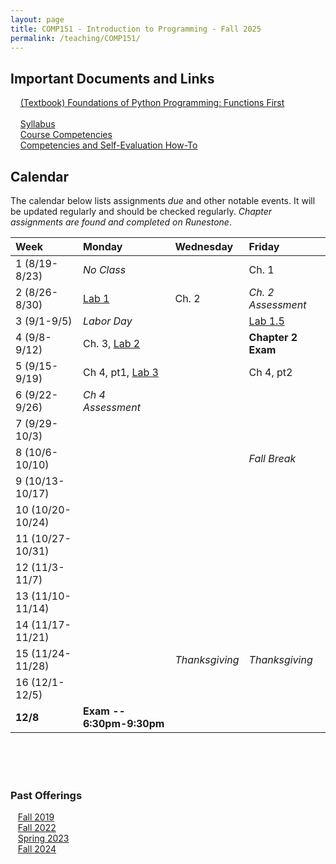 ```yaml
---
layout: page
title: COMP151 - Introduction to Programming - Fall 2025
permalink: /teaching/COMP151/
---
```


## Important Documents and Links 

&nbsp;&nbsp;&nbsp; [(Textbook) Foundations of Python Programming: Functions First](https://runestone.academy/ns/books/published/mc_comp151_foppff_fa25/fopp-ff-3.html) <br><br>
&nbsp;&nbsp;&nbsp; [Syllabus](/teaching/COMP151/fa25/comp151-syllabus.pdf)<br>
&nbsp;&nbsp;&nbsp; [Course Competencies](/teaching/COMP151/fa25/COMP151-Competencies.pdf)<br>
&nbsp;&nbsp;&nbsp; [Competencies and Self-Evaluation How-To](/teaching/ungrading/howto-portfolio) 

## Calendar

The calendar below lists assignments *due* and other notable events.  It will be updated regularly and should be checked regularly. *Chapter assignments are found and completed on Runestone*.

| Week | Monday | Wednesday | Friday |
| :-- | :-- | :-- | :-- |
| 1 (8/19-8/23)|  *No Class*   |     | Ch. 1  | 
| 2 (8/26-8/30)| [Lab 1](https://classroom.github.com/a/nntxWkDV) | Ch. 2 |  *Ch. 2 Assessment*  | 
| 3 (9/1-9/5)| *Labor Day* |   | [Lab 1.5](https://classroom.github.com/a/AMZndCkk)  |     
| 4 (9/8-9/12)| Ch. 3, [Lab 2](https://classroom.github.com/a/hxj-sk2t) |  | **Chapter 2 Exam** |    
| 5 (9/15-9/19)| Ch 4, pt1, [Lab 3]() | | Ch 4, pt2 |      
| 6 (9/22-9/26)| *Ch 4 Assessment*  | | |     
| 7 (9/29-10/3)|  | | |      
| 8 (10/6-10/10)|  | | *Fall Break* | 
| 9 (10/13-10/17)|  | | | 
| 10 (10/20-10/24)|  | | |
| 11 (10/27-10/31)|  | | | 
| 12 (11/3-11/7)|  |  |     | 
| 13 (11/10-11/14)|  | | | 
| 14 (11/17-11/21)|  | | | 
| 15 (11/24-11/28) | | *Thanksgiving* | *Thanksgiving* | 
| 16 (12/1-12/5)|  | | |
| **12/8** | **Exam -- 6:30pm-9:30pm**   | | |

<br><br><br>


### Past Offerings

&nbsp;&nbsp;&nbsp;[Fall 2019](/teaching/COMP151/fa19/) <br>
&nbsp;&nbsp;&nbsp;[Fall 2022](/teaching/COMP151/fa22/) <br>
&nbsp;&nbsp;&nbsp;[Spring 2023](/teaching/COMP151/sp23/) <br>
&nbsp;&nbsp;&nbsp;[Fall 2024](/teaching/COMP151/fa24/) 
